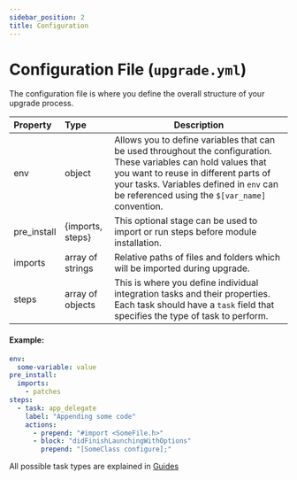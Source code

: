 ```yaml
---
sidebar_position: 2
title: Configuration
---
```

# Configuration File (`upgrade.yml`)

The configuration file is where you define the overall structure of your upgrade process.

| Property    | Type             | Description                                                                                                                                                                                                                                             |
|:------------|:-----------------|---------------------------------------------------------------------------------------------------------------------------------------------------------------------------------------------------------------------------------------------------------|
| env         | object           | Allows you to define variables that can be used throughout the configuration. These variables can hold values that you want to reuse in different parts of your tasks. Variables defined in `env` can be referenced using the `$[var_name]` convention. |
| pre_install | {imports, steps} | This optional stage can be used to import or run steps before module installation.                                                                                                                                                                      |
| imports     | array of strings | Relative paths of files and folders which will be imported during upgrade.                                                                                                                                                                              |
| steps       | array of objects | This is where you define individual integration tasks and their properties. Each task should have a `task` field that specifies the type of task to perform.                                                                                            |

#### Example:

```yaml
env:
  some-variable: value
pre_install:
  imports:
    - patches
steps:
  - task: app_delegate
    label: "Appending some code"
    actions:
      - prepend: "#import <SomeFile.h>"
      - block: "didFinishLaunchingWithOptions"
        prepend: "[SomeClass configure];"
```
All possible task types are explained in [Guides](../category/guides)

